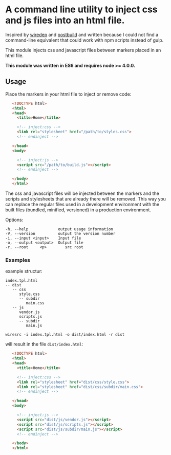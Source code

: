 # A command line utility to inject css and js files into an html file.
Inspired by [wiredep](https://www.npmjs.com/package/wiredep) and [postbuild](https://www.npmjs.com/package/postbuild)  and written because I could not find a command-line equivalent that could work with npm scripts instead of gulp.

This module injects css and javascript files between markers placed in an html file.

**This module was written in ES6 and requires node >= 4.0.0.**

## Usage
Place the markers in your html file to inject or remove code:

```html
   <!DOCTYPE html>
   <html>
   <head>
     <title>Home</title>

     <!-- inject:css -->
     <link rel="stylesheet" href="/path/to/styles.css">
     <!-- endinject -->

   </head>
   <body>

     <!-- inject:js -->
     <script src="/path/to/build.js"></script>
     <!-- endinject -->

   </body>
   </html>
```
The css and javascript files will be injected between the markers and the scripts and stylesheets that are already there will be removed.
This way you can replace the regular files used in a development environment with the built files (bundled, minified, versioned) in a production environment.

 Options:

    -h, --help             output usage information
    -V, --version          output the version number
    -i, --input <input>    Input file
    -o, --output <output>  Output file
    -r, --root     <p>        src root

### Examples

example structur:

```
index.tpl.html
-- dist
   -- css
      style.css
      -- subdir
         main.css
   -- js
      vendor.js
      scripts.js
      -- subdir
         main.js
```
`wiresrc -i index.tpl.html -o dist/index.html -r dist`

will result in the file `dist/index.html`:

```html
   <!DOCTYPE html>
   <html>
   <head>
     <title>Home</title>

     <!-- inject:css -->
     <link rel="stylesheet" href="dist/css/style.css">
     <link rel="stylesheet" href="dist/css/subdir/main.css">
     <!-- endinject -->

   </head>
   <body>

     <!-- inject:js -->
     <script src="dist/js/vendor.js"></script>
     <script src="dist/js/scripts.js"></script>
     <script src="dist/js/subdir/main.js"></script>
     <!-- endinject -->

   </body>
   </html>
```



